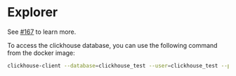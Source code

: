 
# Explorer

See [#167](https://github.com/synapsecns/sanguine/issues/167) to learn more.

To access the clickhouse database, you can use the following command from the docker image:

```bash
clickhouse-client --database=clickhouse_test --user=clickhouse_test --password=clickhouse_test
